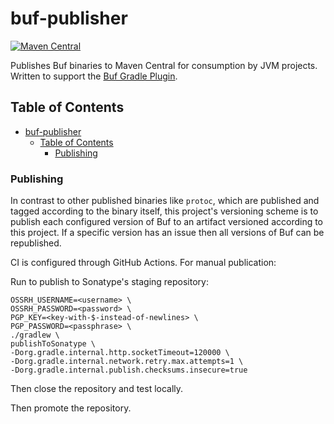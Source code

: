 # buf-publisher

[![Maven Central](https://img.shields.io/badge/dynamic/xml?color=orange&label=maven-central&prefix=v&query=%2F%2Fmetadata%2Fversioning%2Flatest&url=https%3A%2F%2Frepo1.maven.org%2Fmaven2%2Fcom%2Fparmet%2Fbuf%2Fbuf%2Fmaven-metadata.xml)](https://search.maven.org/artifact/com.parmet/buf-gradle-plugin)

Publishes Buf binaries to Maven Central for consumption by JVM projects. Written to support the [Buf Gradle Plugin](https://github.com/andrewparmet/buf-gradle-plugin).

## Table of Contents

<!--ts-->
* [buf-publisher](#buf-publisher)
   * [Table of Contents](#table-of-contents)
      * [Publishing](#publishing)

<!-- Created by https://github.com/ekalinin/github-markdown-toc -->
<!-- Added by: andrewparmet, at: Mon Oct 10 19:55:20 EDT 2022 -->

<!--te-->
<!-- Regenerate with `./gh-md-toc --insert README.md` -->

### Publishing

In contrast to other published binaries like `protoc`, which are published and tagged according to the binary itself, this project's versioning scheme is to publish each configured version of Buf to an artifact versioned according to this project. If a specific version has an issue then all versions of Buf can be republished.

CI is configured through GitHub Actions. For manual publication:

Run to publish to Sonatype's staging repository:
```
OSSRH_USERNAME=<username> \
OSSRH_PASSWORD=<password> \
PGP_KEY=<key-with-$-instead-of-newlines> \
PGP_PASSWORD=<passphrase> \
./gradlew \
publishToSonatype \
-Dorg.gradle.internal.http.socketTimeout=120000 \
-Dorg.gradle.internal.network.retry.max.attempts=1 \
-Dorg.gradle.internal.publish.checksums.insecure=true
```

Then close the repository and test locally.

Then promote the repository.
